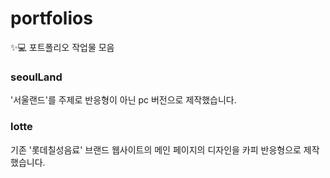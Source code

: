 # portfolios
✨💻 포트폴리오 작업물 모음

### seoulLand
'서울랜드'를 주제로 반응형이 아닌 pc 버전으로 제작했습니다.

### lotte
기존 '롯데칠성음료' 브랜드 웹사이트의 메인 페이지의 디자인을 카피 반응형으로 제작했습니다. 
